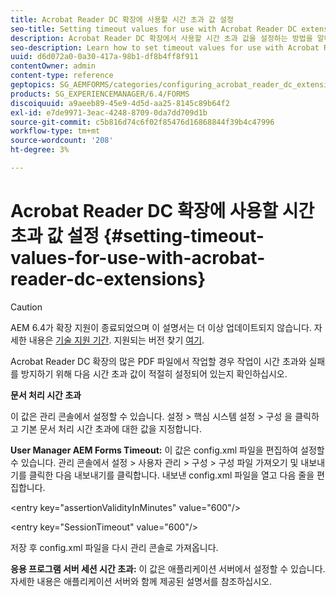 ```yaml
---
title: Acrobat Reader DC 확장에 사용할 시간 초과 값 설정
seo-title: Setting timeout values for use with Acrobat Reader DC extensions
description: Acrobat Reader DC 확장에서 사용할 시간 초과 값을 설정하는 방법을 알아봅니다.
seo-description: Learn how to set timeout values for use with Acrobat Reader DC extensions.
uuid: d6d072a0-0a30-417a-98b1-df8b4ff8f911
contentOwner: admin
content-type: reference
geptopics: SG_AEMFORMS/categories/configuring_acrobat_reader_dc_extensions
products: SG_EXPERIENCEMANAGER/6.4/FORMS
discoiquuid: a9aeeb89-45e9-4d5d-aa25-8145c89b64f2
exl-id: e7de9971-3eac-4248-8709-0da7dd709d1b
source-git-commit: c5b816d74c6f02f85476d16868844f39b4c47996
workflow-type: tm+mt
source-wordcount: '208'
ht-degree: 3%

---
```


# Acrobat Reader DC 확장에 사용할 시간 초과 값 설정  {#setting-timeout-values-for-use-with-acrobat-reader-dc-extensions}

>[!CAUTION]
>
>AEM 6.4가 확장 지원이 종료되었으며 이 설명서는 더 이상 업데이트되지 않습니다. 자세한 내용은 [기술 지원 기간](https://helpx.adobe.com/kr/support/programs/eol-matrix.html). 지원되는 버전 찾기 [여기](https://experienceleague.adobe.com/docs/).

Acrobat Reader DC 확장의 많은 PDF 파일에서 작업할 경우 작업이 시간 초과와 실패를 방지하기 위해 다음 시간 초과 값이 적절히 설정되어 있는지 확인하십시오.

**문서 처리 시간 초과**

이 값은 관리 콘솔에서 설정할 수 있습니다. 설정 > 핵심 시스템 설정 > 구성 을 클릭하고 기본 문서 처리 시간 초과에 대한 값을 지정합니다.

**User Manager AEM Forms Timeout:** 이 값은 config.xml 파일을 편집하여 설정할 수 있습니다. 관리 콘솔에서 설정 > 사용자 관리 > 구성 > 구성 파일 가져오기 및 내보내기를 클릭한 다음 내보내기를 클릭합니다. 내보낸 config.xml 파일을 열고 다음 줄을 편집합니다.

&lt;entry key=&quot;assertionValidityInMinutes&quot; value=&quot;600&quot;/>

&lt;entry key=&quot;SessionTimeout&quot; value=&quot;600&quot;/>

저장 후 config.xml 파일을 다시 관리 콘솔로 가져옵니다.

**응용 프로그램 서버 세션 시간 초과:** 이 값은 애플리케이션 서버에서 설정할 수 있습니다. 자세한 내용은 애플리케이션 서버와 함께 제공된 설명서를 참조하십시오.
